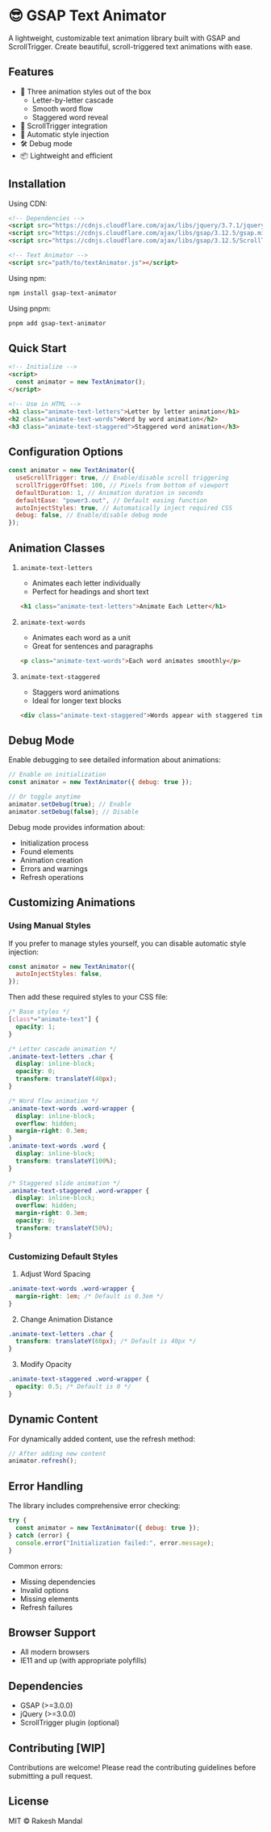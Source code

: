# 😎 GSAP Text Animator

A lightweight, customizable text animation library built with GSAP and ScrollTrigger. Create beautiful, scroll-triggered text animations with ease.

## Features

- 🎯 Three animation styles out of the box
  - Letter-by-letter cascade
  - Smooth word flow
  - Staggered word reveal
- 📜 ScrollTrigger integration
- 🎨 Automatic style injection
- 🛠 Debug mode
- 📦 Lightweight and efficient

## Installation

Using CDN:

```html
<!-- Dependencies -->
<script src="https://cdnjs.cloudflare.com/ajax/libs/jquery/3.7.1/jquery.min.js"></script>
<script src="https://cdnjs.cloudflare.com/ajax/libs/gsap/3.12.5/gsap.min.js"></script>
<script src="https://cdnjs.cloudflare.com/ajax/libs/gsap/3.12.5/ScrollTrigger.min.js"></script>

<!-- Text Animator -->
<script src="path/to/textAnimator.js"></script>
```

Using npm:

```bash
npm install gsap-text-animator
```

Using pnpm:

```bash
pnpm add gsap-text-animator
```

## Quick Start

```html
<!-- Initialize -->
<script>
  const animator = new TextAnimator();
</script>

<!-- Use in HTML -->
<h1 class="animate-text-letters">Letter by letter animation</h1>
<h2 class="animate-text-words">Word by word animation</h2>
<h3 class="animate-text-staggered">Staggered word animation</h3>
```

## Configuration Options

```javascript
const animator = new TextAnimator({
  useScrollTrigger: true, // Enable/disable scroll triggering
  scrollTriggerOffset: 100, // Pixels from bottom of viewport
  defaultDuration: 1, // Animation duration in seconds
  defaultEase: "power3.out", // Default easing function
  autoInjectStyles: true, // Automatically inject required CSS
  debug: false, // Enable/disable debug mode
});
```

## Animation Classes

1. `animate-text-letters`

   - Animates each letter individually
   - Perfect for headings and short text

   ```html
   <h1 class="animate-text-letters">Animate Each Letter</h1>
   ```

2. `animate-text-words`

   - Animates each word as a unit
   - Great for sentences and paragraphs

   ```html
   <p class="animate-text-words">Each word animates smoothly</p>
   ```

3. `animate-text-staggered`
   - Staggers word animations
   - Ideal for longer text blocks
   ```html
   <div class="animate-text-staggered">Words appear with staggered timing</div>
   ```

## Debug Mode

Enable debugging to see detailed information about animations:

```javascript
// Enable on initialization
const animator = new TextAnimator({ debug: true });

// Or toggle anytime
animator.setDebug(true); // Enable
animator.setDebug(false); // Disable
```

Debug mode provides information about:

- Initialization process
- Found elements
- Animation creation
- Errors and warnings
- Refresh operations

## Customizing Animations

### Using Manual Styles

If you prefer to manage styles yourself, you can disable automatic style injection:

```javascript
const animator = new TextAnimator({
  autoInjectStyles: false,
});
```

Then add these required styles to your CSS file:

```css
/* Base styles */
[class*="animate-text"] {
  opacity: 1;
}

/* Letter cascade animation */
.animate-text-letters .char {
  display: inline-block;
  opacity: 0;
  transform: translateY(40px);
}

/* Word flow animation */
.animate-text-words .word-wrapper {
  display: inline-block;
  overflow: hidden;
  margin-right: 0.3em;
}
.animate-text-words .word {
  display: inline-block;
  transform: translateY(100%);
}

/* Staggered slide animation */
.animate-text-staggered .word-wrapper {
  display: inline-block;
  overflow: hidden;
  margin-right: 0.3em;
  opacity: 0;
  transform: translateY(50%);
}
```

### Customizing Default Styles

1. Adjust Word Spacing

```css
.animate-text-words .word-wrapper {
  margin-right: 1em; /* Default is 0.3em */
}
```

2. Change Animation Distance

```css
.animate-text-letters .char {
  transform: translateY(60px); /* Default is 40px */
}
```

3. Modify Opacity

```css
.animate-text-staggered .word-wrapper {
  opacity: 0.5; /* Default is 0 */
}
```

## Dynamic Content

For dynamically added content, use the refresh method:

```javascript
// After adding new content
animator.refresh();
```

## Error Handling

The library includes comprehensive error checking:

```javascript
try {
  const animator = new TextAnimator({ debug: true });
} catch (error) {
  console.error("Initialization failed:", error.message);
}
```

Common errors:

- Missing dependencies
- Invalid options
- Missing elements
- Refresh failures

## Browser Support

- All modern browsers
- IE11 and up (with appropriate polyfills)

## Dependencies

- GSAP (>=3.0.0)
- jQuery (>=3.0.0)
- ScrollTrigger plugin (optional)

## Contributing [WIP]

Contributions are welcome! Please read the contributing guidelines before submitting a pull request.

## License

MIT © Rakesh Mandal
